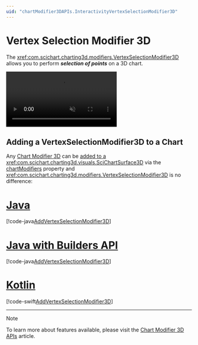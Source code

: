 ```yaml
---
uid: "chartModifier3DAPIs.InteractivityVertexSelectionModifier3D"
---
```


# Vertex Selection Modifier 3D
The <xref:com.scichart.charting3d.modifiers.VertexSelectionModifier3D> allows you to perform ***selection of points*** on a 3D chart.

<video autoplay loop muted playsinline src="../images/vertex-selection-modifier-3d.mp4"></video>

## Adding a VertexSelectionModifier3D to a Chart
Any [Chart Modifier 3D](xref:chartModifier3DAPIs.ChartModifier3DAPIs) can be [added to a <xref:com.scichart.charting3d.visuals.SciChartSurface3D>](xref:chartModifier3DAPIs.ChartModifier3DAPIs#adding-a-chart-modifier-3d) via the [chartModifiers](xref:com.scichart.charting3d.visuals.ISciChartSurface3D.getChartModifiers()) property and <xref:com.scichart.charting3d.modifiers.VertexSelectionModifier3D> is no difference:

# [Java](#tab/java)
[!code-java[AddVertexSelectionModifier3D](../../../../samples/sandbox/app/src/main/java/com/scichart/docsandbox/examples/java/chartModifier3D/InteractivityVertexSelectionModifier3D.java#AddVertexSelectionModifier3D)]
# [Java with Builders API](#tab/javaBuilder)
[!code-java[AddVertexSelectionModifier3D](../../../../samples/sandbox/app/src/main/java/com/scichart/docsandbox/examples/javaBuilder/chartModifier3D/InteractivityVertexSelectionModifier3D.java#AddVertexSelectionModifier3D)]
# [Kotlin](#tab/kotlin)
[!code-swift[AddVertexSelectionModifier3D](../../../../samples/sandbox/app/src/main/java/com/scichart/docsandbox/examples/kotlin/chartModifier3D/InteractivityVertexSelectionModifier3D.kt#AddVertexSelectionModifier3D)]
***

> [!NOTE]
> To learn more about features available, please visit the [Chart Modifier 3D APIs](xref:chartModifier3DAPIs.ChartModifier3DAPIs#common-chart-modifier-3d-features) article.
